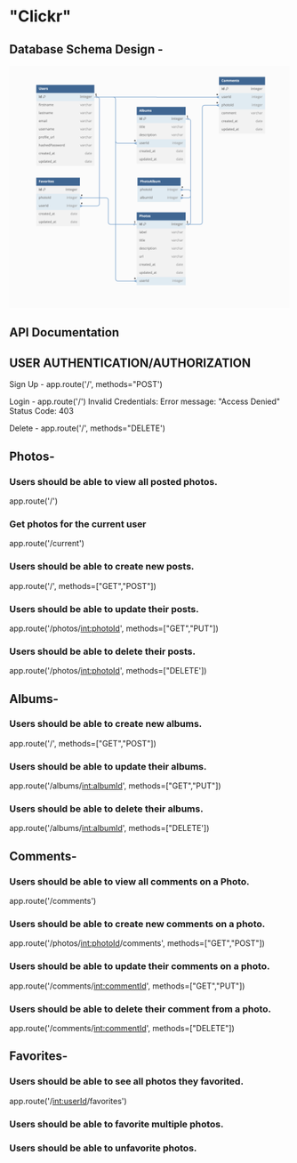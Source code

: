 # "Clickr"
## Database Schema Design -

![Schema Image](https://github.com/Richa-G22/Clickr-Project_Docs/blob/main/Images/Clickr_Database.png)

## API Documentation

## USER AUTHENTICATION/AUTHORIZATION
Sign Up -
app.route('/', methods="POST')

Login -
app.route('/')
    Invalid Credentials:
    Error message: "Access Denied"
    Status Code: 403

Delete -
app.route('/', methods="DELETE')

## Photos-
### Users should be able to view all posted photos.
app.route('/')
### Get photos for the current user
app.route('/current')

### Users should be able to create new posts.
app.route('/', methods=["GET","POST"])

### Users should be able to update their posts.
app.route('/photos/<int:photoId>', methods=["GET","PUT"])

### Users should be able to delete their posts.
app.route('/photos/<int:photoId>', methods=["DELETE'])


## Albums-
### Users should be able to create new albums.
app.route('/', methods=["GET","POST"])

### Users should be able to update their albums.
app.route('/albums/<int:albumId>', methods=["GET","PUT"])

### Users should be able to delete their albums.
app.route('/albums/<int:albumId>', methods=["DELETE'])


## Comments-
### Users should be able to view all comments on a Photo.
app.route('/comments')

### Users should be able to create new comments on a photo.
app.route('/photos/<int:photoId>/comments', methods=["GET","POST"])

### Users should be able to update their comments on a photo.
app.route('/comments/<int:commentId>', methods=["GET","PUT"])

### Users should be able to delete their comment from a photo.
app.route('/comments/<int:commentId>', methods=["DELETE"])


## Favorites-
### Users should be able to see all photos they favorited.
app.route('/<int:userId>/favorites')

### Users should be able to favorite multiple photos.
### Users should be able to unfavorite photos.
